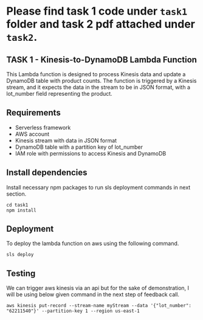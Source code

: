 # Please find task 1 code under `task1` folder and task 2 pdf attached under `task2`.


## TASK 1 - Kinesis-to-DynamoDB Lambda Function
This Lambda function is designed to process Kinesis data and update a DynamoDB table with product counts. The function is triggered by a Kinesis stream, and it expects the data in the stream to be in JSON format, with a lot_number field representing the product.

## Requirements
* Serverless framework
* AWS account
* Kinesis stream with data in JSON format
* DynamoDB table with a partition key of lot_number
* IAM role with permissions to access Kinesis and DynamoDB

## Install dependencies
Install necessary npm packages to run sls deployment commands in next section.

``` 
cd task1
npm install
```

## Deployment
To deploy the lambda function on aws using the following command.

``` 
sls deploy
```


## Testing
We can trigger aws kinesis via an api but for the sake of demonstration, I will be using below given command in the next step of feedback call.

```
aws kinesis put-record --stream-name myStream --data '{"lot_number": "62211540"}' --partition-key 1 --region us-east-1
```


